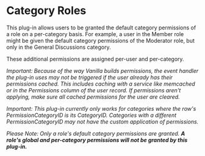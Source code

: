 # Category Roles
This plug-in allows users to be granted the default category permissions of a role on a per-category basis.  For example, a user in the Member role might be given the default category permissions of the Moderator role, but only in the General Discussions category.

These additional permissions are assigned per-user and per-category.

_Important: Because of the way Vanilla builds permissions, the event handler the plug-in uses may not be triggered if the user already has their permissions cached.  This includes caching with a service like memcached or in the Permissions column of the user record.  If permissions aren't applying, make sure all cached permissions for the user are cleared._

_Important: This plug-in currently only works for categories where the row's PermissionCategoryID is its CategoryID.  Categories with a different PermissionCategoryID may not have the custom application of permissions._

_Please Note: Only a role's default category permissions are granted.  __A role's global and per-category permissions will not be granted by this plug-in.___
